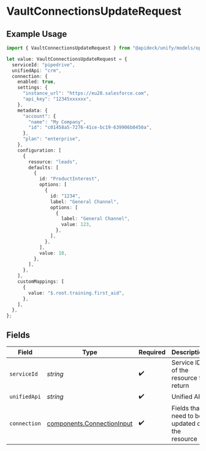 # VaultConnectionsUpdateRequest

## Example Usage

```typescript
import { VaultConnectionsUpdateRequest } from "@apideck/unify/models/operations";

let value: VaultConnectionsUpdateRequest = {
  serviceId: "pipedrive",
  unifiedApi: "crm",
  connection: {
    enabled: true,
    settings: {
      "instance_url": "https://eu28.salesforce.com",
      "api_key": "12345xxxxxx",
    },
    metadata: {
      "account": {
        "name": "My Company",
        "id": "c01458a5-7276-41ce-bc19-639906b0450a",
      },
      "plan": "enterprise",
    },
    configuration: [
      {
        resource: "leads",
        defaults: [
          {
            id: "ProductInterest",
            options: [
              {
                id: "1234",
                label: "General Channel",
                options: [
                  {
                    label: "General Channel",
                    value: 123,
                  },
                ],
              },
            ],
            value: 10,
          },
        ],
      },
    ],
    customMappings: [
      {
        value: "$.root.training.first_aid",
      },
    ],
  },
};
```

## Fields

| Field                                                                    | Type                                                                     | Required                                                                 | Description                                                              | Example                                                                  |
| ------------------------------------------------------------------------ | ------------------------------------------------------------------------ | ------------------------------------------------------------------------ | ------------------------------------------------------------------------ | ------------------------------------------------------------------------ |
| `serviceId`                                                              | *string*                                                                 | :heavy_check_mark:                                                       | Service ID of the resource to return                                     | pipedrive                                                                |
| `unifiedApi`                                                             | *string*                                                                 | :heavy_check_mark:                                                       | Unified API                                                              | crm                                                                      |
| `connection`                                                             | [components.ConnectionInput](../../models/components/connectioninput.md) | :heavy_check_mark:                                                       | Fields that need to be updated on the resource                           |                                                                          |